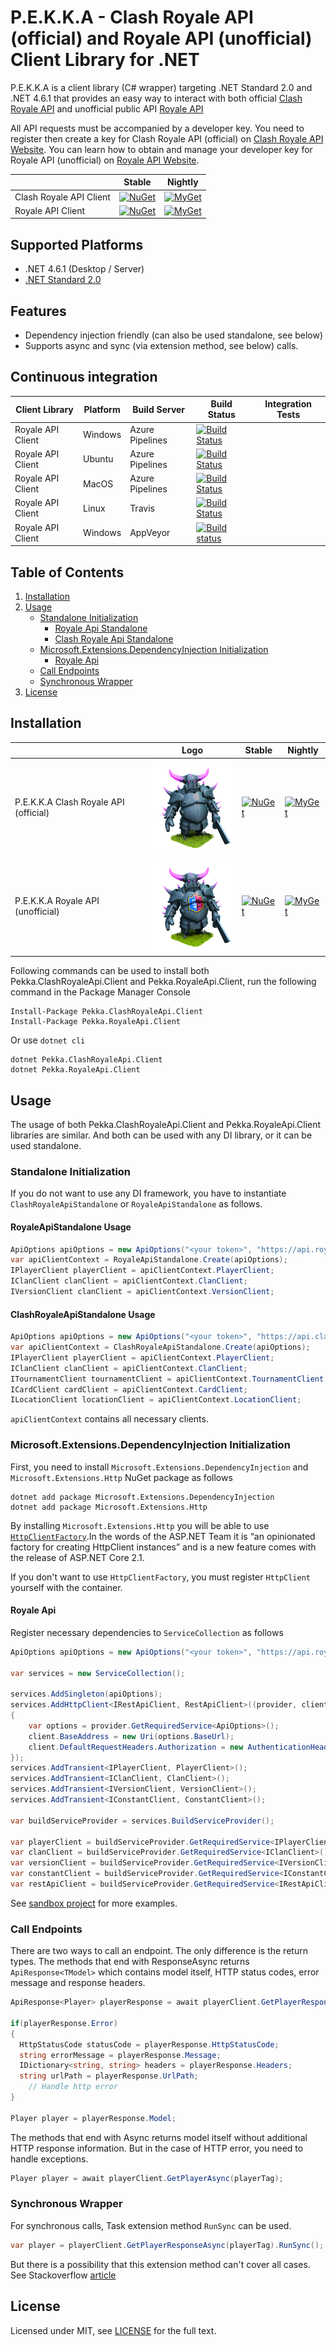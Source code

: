 # P.E.K.K.A - Clash Royale API (official) and Royale API (unofficial) Client Library for .NET

P.E.K.K.A is a client library (C# wrapper) targeting .NET Standard 2.0 and .NET 4.6.1 that provides an easy way to interact with both official [Clash Royale API](https://developer.clashroyale.com) and unofficial public API [Royale API](https://royaleapi.com/)

All API requests must be accompanied by a developer key. You need to register then create a key for Clash Royale API (official) on [Clash Royale API Website](https://developer.clashroyale.com). You can learn how to obtain and manage your developer key for Royale API (unofficial) on [Royale API Website](https://docs.royaleapi.com/#/authentication?id=key-management).

|                         | Stable                                                                                                                                  | Nightly                                                                                                                                                                                                                 |
| ----------------------- | --------------------------------------------------------------------------------------------------------------------------------------- | ----------------------------------------------------------------------------------------------------------------------------------------------------------------------------------------------------------------------- |
| Clash Royale API Client | [![NuGet](https://img.shields.io/nuget/v/Pekka.ClashRoyaleApi.Client.svg)](https://www.nuget.org/packages/Pekka.ClashRoyaleApi.Client/) | [![MyGet](https://img.shields.io/myget/pekka-clashroyaleapi-client/vpre/Pekka.ClashRoyaleApi.Client.svg?label=myget)](https://www.myget.org/feed/pekka-clashroyaleapi-client/package/nuget/Pekka.ClashRoyaleApi.Client) |
| Royale API Client       | [![NuGet](https://img.shields.io/nuget/v/Pekka.RoyaleApi.Client.svg)](https://www.nuget.org/packages/Pekka.RoyaleApi.Client/)           | [![MyGet](https://img.shields.io/myget/pekka-royaleapi-client/vpre/Pekka.RoyaleApi.Client.svg?label=myget)](https://www.myget.org/feed/pekka-royaleapi-client/package/nuget/Pekka.RoyaleApi.Client)                     |

## Supported Platforms

- .NET 4.6.1 (Desktop / Server)
- [.NET Standard 2.0](https://docs.microsoft.com/en-us/dotnet/standard/net-standard)

## Features

- Dependency injection friendly (can also be used standalone, see below)
- Supports async and sync (via extension method, see below) calls.

## Continuous integration

| Client Library    | Platform | Build Server    | Build Status                                                                                                                                                                                                                              | Integration Tests |
| ----------------- | -------- | --------------- | ----------------------------------------------------------------------------------------------------------------------------------------------------------------------------------------------------------------------------------------- | ----------------- |
| Royale API Client | Windows  | Azure Pipelines | [![Build Status](https://dev.azure.com/denizirgindev/localstack-dotnet-client/_apis/build/status/Windows?branchName=master)](https://dev.azure.com/denizirgindev/localstack-dotnet-client/_build/latest?definitionId=9&branchName=master) |                   |
| Royale API Client | Ubuntu   | Azure Pipelines | [![Build Status](https://dev.azure.com/denizirgindev/localstack-dotnet-client/_apis/build/status/Ubuntu?branchName=master)](https://dev.azure.com/denizirgindev/localstack-dotnet-client/_build/latest?definitionId=8&branchName=master)  |                   |
| Royale API Client | MacOS    | Azure Pipelines | [![Build Status](https://dev.azure.com/denizirgindev/localstack-dotnet-client/_apis/build/status/macOS?branchName=master)](https://dev.azure.com/denizirgindev/localstack-dotnet-client/_build/latest?definitionId=10&branchName=master)  |                   |
| Royale API Client | Linux    | Travis          | [![Build Status](https://travis-ci.org/Blind-Striker/clash-royale-client-dotnet.svg?branch=master) ](https://travis-ci.org/Blind-Striker/clash-royale-client-dotnet)                                                                      |                   |
| Royale API Client | Windows  | AppVeyor        | [![Build status](https://ci.appveyor.com/api/projects/status/ogciqii9ek7na1oa?svg=true) ](https://ci.appveyor.com/project/Blind-Striker/clash-royale-client-dotnet)                                                                       |                   |

## Table of Contents

1. [Installation](#installation)
2. [Usage](#usage)
   - [Standalone Initialization](#standalone-initialization)
     - [Royale Api Standalone](#royaleapistandalone)
     - [Clash Royale Api Standalone](#clashroyaleapistandalone)
   - [Microsoft.Extensions.DependencyInjection Initialization](#microsoftextensionsdependencyinjection-initialization)
     - [Royale Api](#royaleapi)
   - [Call Endpoints](t#call-endpoints)
   - [Synchronous Wrapper](#synchronous-wrapper)
3. [License](#license)

## <a name="installation"></a> Installation

|                                       | Logo                                                                                                                                                                              | Stable                                                                                                                                  | Nightly                                                                                                                                                                                                                 |
| ------------------------------------- | --------------------------------------------------------------------------------------------------------------------------------------------------------------------------------- | --------------------------------------------------------------------------------------------------------------------------------------- | ----------------------------------------------------------------------------------------------------------------------------------------------------------------------------------------------------------------------- |
| P.E.K.K.A Clash Royale API (official) | <img src="https://raw.githubusercontent.com/Blind-Striker/clash-royale-client-dotnet/master/assets/pekka-clash-royale-api-logo.png" width="150" height="150" title="Github Logo"> | [![NuGet](https://img.shields.io/nuget/v/Pekka.ClashRoyaleApi.Client.svg)](https://www.nuget.org/packages/Pekka.ClashRoyaleApi.Client/) | [![MyGet](https://img.shields.io/myget/pekka-clashroyaleapi-client/vpre/Pekka.ClashRoyaleApi.Client.svg?label=myget)](https://www.myget.org/feed/pekka-clashroyaleapi-client/package/nuget/Pekka.ClashRoyaleApi.Client) |
| P.E.K.K.A Royale API (unofficial)     | <img src="https://raw.githubusercontent.com/Blind-Striker/clash-royale-client-dotnet/master/assets/pekka-royale-api-logo.png" width="150" height="150" title="Github Logo">       | [![NuGet](https://img.shields.io/nuget/v/Pekka.RoyaleApi.Client.svg)](https://www.nuget.org/packages/Pekka.RoyaleApi.Client/)           | [![MyGet](https://img.shields.io/myget/pekka-royaleapi-client/vpre/Pekka.RoyaleApi.Client.svg?label=myget)](https://www.myget.org/feed/pekka-royaleapi-client/package/nuget/Pekka.RoyaleApi.Client)                     |

Following commands can be used to install both Pekka.ClashRoyaleApi.Client and Pekka.RoyaleApi.Client, run the following command in the Package Manager Console

```
Install-Package Pekka.ClashRoyaleApi.Client
Install-Package Pekka.RoyaleApi.Client
```

Or use `dotnet cli`

```
dotnet Pekka.ClashRoyaleApi.Client
dotnet Pekka.RoyaleApi.Client
```

## <a name="usage"></a> Usage

The usage of both Pekka.ClashRoyaleApi.Client and Pekka.RoyaleApi.Client libraries are similar. And both can be used with any DI library, or it can be used standalone.

### <a name="standalone-initialization"></a> Standalone Initialization

If you do not want to use any DI framework, you have to instantiate `ClashRoyaleApiStandalone` or `RoyaleApiStandalone` as follows.

#### <a name="royaleapistandalone"></a> RoyaleApiStandalone Usage

```csharp
ApiOptions apiOptions = new ApiOptions("<your token>", "https://api.royaleapi.com/");
var apiClientContext = RoyaleApiStandalone.Create(apiOptions);
IPlayerClient playerClient = apiClientContext.PlayerClient;
IClanClient clanClient = apiClientContext.ClanClient;
IVersionClient clanClient = apiClientContext.VersionClient;
```

#### <a name="clashroyaleapistandalone"></a> ClashRoyaleApiStandalone Usage

```csharp
ApiOptions apiOptions = new ApiOptions("<your token>", "https://api.clashroyale.com/v1/");
var apiClientContext = ClashRoyaleApiStandalone.Create(apiOptions);
IPlayerClient playerClient = apiClientContext.PlayerClient;
IClanClient clanClient = apiClientContext.ClanClient;
ITournamentClient tournamentClient = apiClientContext.TournamentClient;
ICardClient cardClient = apiClientContext.CardClient;
ILocationClient locationClient = apiClientContext.LocationClient;
```

`apiClientContext` contains all necessary clients.

### <a name="microsoftextensionsdependencyinjection-initialization"></a> Microsoft.Extensions.DependencyInjection Initialization

First, you need to install `Microsoft.Extensions.DependencyInjection` and `Microsoft.Extensions.Http` NuGet package as follows

```
dotnet add package Microsoft.Extensions.DependencyInjection
dotnet add package Microsoft.Extensions.Http
```

By installing `Microsoft.Extensions.Http` you will be able to use [`HttpClientFactory`](https://www.stevejgordon.co.uk/introduction-to-httpclientfactory-aspnetcore).In the words of the ASP.NET Team it is “an opinionated factory for creating HttpClient instances” and is a new feature comes with the release of ASP.NET Core 2.1.

If you don't want to use `HttpClientFactory`, you must register `HttpClient` yourself with the container.

#### <a name="royaleapi"></a> Royale Api

Register necessary dependencies to `ServiceCollection` as follows

```csharp
ApiOptions apiOptions = new ApiOptions("<your token>", "https://api.royaleapi.com/");

var services = new ServiceCollection();

services.AddSingleton(apiOptions);
services.AddHttpClient<IRestApiClient, RestApiClient>((provider, client) =>
{
    var options = provider.GetRequiredService<ApiOptions>();
    client.BaseAddress = new Uri(options.BaseUrl);
    client.DefaultRequestHeaders.Authorization = new AuthenticationHeaderValue("Bearer", options.BearerToken);
});
services.AddTransient<IPlayerClient, PlayerClient>();
services.AddTransient<IClanClient, ClanClient>();
services.AddTransient<IVersionClient, VersionClient>();
services.AddTransient<IConstantClient, ConstantClient>();

var buildServiceProvider = services.BuildServiceProvider();

var playerClient = buildServiceProvider.GetRequiredService<IPlayerClient>();
var clanClient = buildServiceProvider.GetRequiredService<IClanClient>();
var versionClient = buildServiceProvider.GetRequiredService<IVersionClient>();
var constantClient = buildServiceProvider.GetRequiredService<IConstantClient>();
var restApiClient = buildServiceProvider.GetRequiredService<IRestApiClient>();
```

See [sandbox project](https://github.com/Blind-Striker/clash-royale-client-dotnet/blob/master/tests/Pekka.RoyaleApi.Sandbox/Program.cs) for more examples.

### <a name="call-endpoints"></a> Call Endpoints

There are two ways to call an endpoint. The only difference is the return types. The methods that end with ResponseAsync returns `ApiResponse<TModel>` which contains model itself, HTTP status codes, error message and response headers.

```csharp
ApiResponse<Player> playerResponse = await playerClient.GetPlayerResponseAsync(playerTag);

if(playerResponse.Error)
{
  HttpStatusCode statusCode = playerResponse.HttpStatusCode;
  string errorMessage = playerResponse.Message;
  IDictionary<string, string> headers = playerResponse.Headers;
  string urlPath = playerResponse.UrlPath;
    // Handle http error
}

Player player = playerResponse.Model;
```

The methods that end with Async returns model itself without additional HTTP response information. But in the case of HTTP error, you need to handle exceptions.

```csharp
Player player = await playerClient.GetPlayerAsync(playerTag);
```

### <a name="synchronous-wrapper"></a> Synchronous Wrapper

For synchronous calls, Task extension method `RunSync` can be used.

```csharp
var player = playerClient.GetPlayerResponseAsync(playerTag).RunSync();
```

But there is a possibility that this extension method can't cover all cases. See Stackoverflow [article](https://stackoverflow.com/a/25097498/1577827)

## <a name="license"></a> License

Licensed under MIT, see [LICENSE](LICENSE) for the full text.
